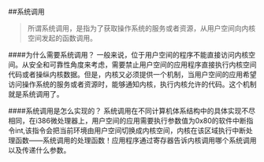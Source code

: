 ##系统调用
> 所谓系统调用，是指为了获取操作系统的服务或者资源，从用户空间向内核空间发起的函数调用。

####为什么需要系统调用？
一般来说，位于用户空间的程序不能直接访问内核空间。从安全和可靠性角度来考虑，需要禁止用户空间的应用程序直接执行内核空间代码或者操纵内核数据。但是，内核又必须提供一个机制，当用户空间的应用希望访问操作系统的服务或者资源时，能够通知内核，执行内核允许的代码。这个机制就是系统调用了。

####系统调用是怎么实现的？
系统调用在不同计算机体系结构中的具体实现不尽相同，在i386微处理器上，用户空间的应用需要执行参数值为0x80的软件中断指令int,该指令会把当前环境由用户空间切换成内核空间，内核在该区域执行中断处理函数——系统调用的处理函数！应用程序通过寄存器告诉内核调用哪个系统调用以及传递什么参数。

